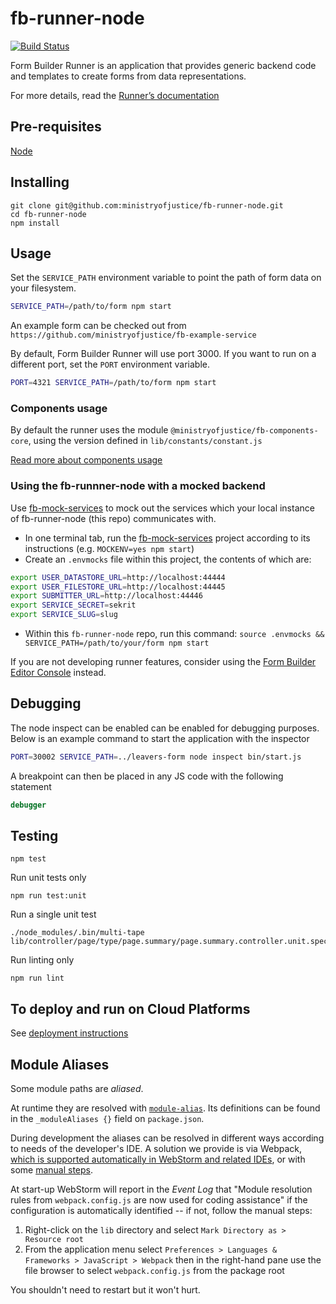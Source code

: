# fb-runner-node
[![Build Status](https://travis-ci.org/ministryofjustice/fb-runner-node.svg?branch=master)](https://travis-ci.org/ministryofjustice/fb-runner-node)

Form Builder Runner is an application that provides generic backend code and templates to create forms from data representations.

For more details, read the [Runner’s documentation](https://github.com/ministryofjustice/form-builder/blob/master/documentation/running/running.md)


## Pre-requisites

  [Node](https://nodejs.org)

## Installing

```
git clone git@github.com:ministryofjustice/fb-runner-node.git
cd fb-runner-node
npm install
```

## Usage

Set the `SERVICE_PATH` environment variable to point the path of form data on your filesystem.

```sh
SERVICE_PATH=/path/to/form npm start
```

An example form can be checked out from `https://github.com/ministryofjustice/fb-example-service`

By default, Form Builder Runner will use port 3000. If you want to run on a different port, set the `PORT` environment variable.

```sh
PORT=4321 SERVICE_PATH=/path/to/form npm start
```

### Components usage

By default the runner uses the module `@ministryofjustice/fb-components-core`, using the version defined in `lib/constants/constant.js`

[Read more about components usage](components.md)

### Using the fb-runnner-node with a mocked backend

Use [fb-mock-services](https://github.com/ministryofjustice/fb-mock-services) to mock out the services which your local instance of fb-runner-node (this repo) communicates with.

* In one terminal tab, run the [fb-mock-services](https://github.com/ministryofjustice/fb-mock-services) project according to its instructions (e.g. `MOCKENV=yes npm start`)
* Create an `.envmocks` file within this project, the contents of which are:

```sh
export USER_DATASTORE_URL=http://localhost:44444
export USER_FILESTORE_URL=http://localhost:44445
export SUBMITTER_URL=http://localhost:44446
export SERVICE_SECRET=sekrit
export SERVICE_SLUG=slug
```

* Within this `fb-runner-node` repo, run this command: `source .envmocks && SERVICE_PATH=/path/to/your/form npm start`

If you are not developing runner features, consider using the [Form Builder Editor Console](https://github.com/ministryofjustice/fb-editor-console-electron) instead.

## Debugging

The node inspect can be enabled can be enabled for debugging purposes. Below is an example command to start the application with the inspector

```sh
PORT=30002 SERVICE_PATH=../leavers-form node inspect bin/start.js
```

A breakpoint can then be placed in any JS code with the following statement

```js
debugger
```

## Testing

```
npm test
```

Run unit tests only

```
npm run test:unit
```

Run a single unit test

```
./node_modules/.bin/multi-tape lib/controller/page/type/page.summary/page.summary.controller.unit.spec.js
```

Run linting only
```
npm run lint
```

## To deploy and run on Cloud Platforms

See [deployment instructions](DEPLOY.md)

## Module Aliases

Some module paths are _aliased_.

At runtime they are resolved with [`module-alias`](https://www.npmjs.com/package/module-alias). Its definitions can be found in the `_moduleAliases {}` field on `package.json`.

During development the aliases can be resolved in different ways according to needs of the developer's IDE. A solution we provide is via Webpack, [which is supported automatically in WebStorm and related IDEs](https://blog.jetbrains.com/webstorm/2017/06/webstorm-2017-2-eap-172-2827/), or with some [manual steps](https://stackoverflow.com/questions/34943631/path-aliases-for-imports-in-webstorm).

At start-up WebStorm will report in the *Event Log* that "Module resolution rules from `webpack.config.js` are now used for coding assistance" if the configuration is automatically identified -- if not, follow the manual steps:

1. Right-click on the `lib` directory and select `Mark Directory as > Resource root`
2. From the application menu select `Preferences > Languages & Frameworks > JavaScript > Webpack` then in the right-hand pane use the file browser to select `webpack.config.js` from the package root

You shouldn't need to restart but it won't hurt.
